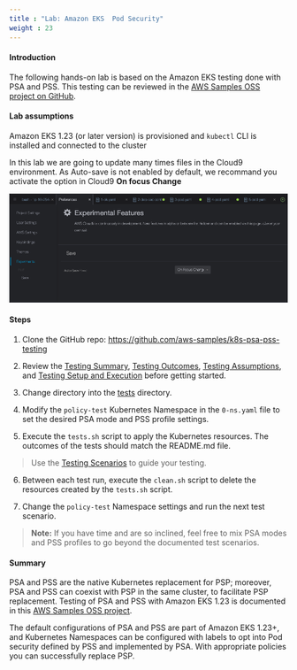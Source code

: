 ```yaml
---
title : "Lab: Amazon EKS  Pod Security"
weight : 23
---
```


#### Introduction

The following hands-on lab is based on the Amazon EKS testing done with PSA and PSS. This testing can be reviewed in the [AWS Samples OSS project on GitHub](https://github.com/aws-samples/k8s-psa-pss-testing).

#### Lab assumptions

Amazon EKS 1.23 (or later version) is provisioned and `kubectl` CLI is installed and connected to the cluster

In this lab we are going to update many times files in the Cloud9 environment. As Auto-save is not enabled by default, we recommand you activate the option in Cloud9 **On focus Change**

![activate autosave in cloud9](/static/images/pod-security/pss-psa/cloud9_autosave.png)

#### Steps

1. Clone the GitHub repo: https://github.com/aws-samples/k8s-psa-pss-testing

2. Review the [Testing Summary](https://github.com/aws-samples/k8s-psa-pss-testing#testing-summary), [Testing Outcomes](https://github.com/aws-samples/k8s-psa-pss-testing#testing-outcomes), [Testing Assumptions](https://github.com/aws-samples/k8s-psa-pss-testing#testing-assumptions), and [Testing Setup and Execution](https://github.com/aws-samples/k8s-psa-pss-testing#testing-setup-and-execution) before getting started.

3. Change directory into the [tests](https://github.com/aws-samples/k8s-psa-pss-testing/tree/main/tests) directory.

4. Modify the `policy-test` Kubernetes Namespace in the `0-ns.yaml` file to set the desired PSA mode and PSS profile settings.

5. Execute the `tests.sh` script to apply the Kubernetes resources. The outcomes of the tests should match the README.md file.

> Use the [Testing Scenarios](https://github.com/aws-samples/k8s-psa-pss-testing#testing-scenarios) to guide your testing.

6. Between each test run, execute the `clean.sh` script to delete the resources created by the `tests.sh` script.

7. Change the `policy-test` Namespace settings and run the next test scenario.

> __Note:__ If you have time and are so inclined, feel free to mix PSA modes and PSS profiles to go beyond the documented test scenarios.

#### Summary

PSA and PSS are the native Kubernetes replacement for PSP; moreover, PSA and PSS can coexist with PSP in the same cluster, to facilitate PSP replacement. Testing of PSA and PSS with Amazon EKS 1.23 is documented in this [AWS Samples OSS project](https://github.com/aws-samples/k8s-psa-pss-testing).

The default configurations of PSA and PSS are part of Amazon EKS 1.23+, and Kubernetes Namespaces can be configured with labels to opt into Pod security defined by PSS and implemented by PSA. With appropriate policies you can successfully replace PSP.

